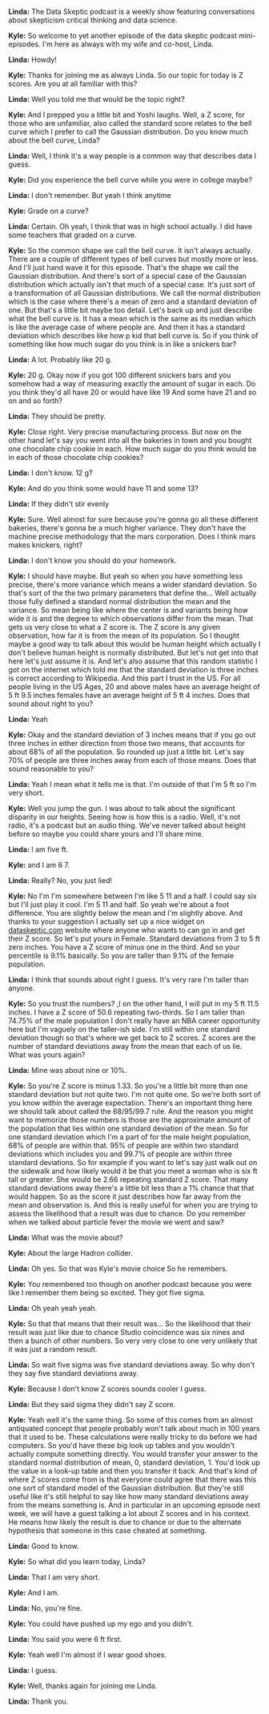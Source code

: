 **Linda:** The Data Skeptic podcast is a weekly show featuring conversations about skepticism critical thinking and data science.

**Kyle:** So welcome to yet another episode of the data skeptic podcast mini-episodes. I'm here as always with my wife and co-host, Linda. 

**Linda:** Howdy! 

**Kyle:** Thanks for joining me as always Linda. So our topic for today is Z scores. Are you at all familiar with this?

**Linda:** Well you told me that would be the topic right?

**Kyle:** And I prepped you a little bit and Yoshi laughs. Well, a Z score, for those who are unfamiliar, also called the standard score relates to the bell curve which I prefer to call the Gaussian distribution. Do you know much about the bell curve, Linda?

**Linda:** Well, I think it's a way people is a common way that describes data I guess.

**Kyle:** Did you experience the bell curve while you were in college maybe?

**Linda:** I don't remember. But yeah I think anytime 

**Kyle:**  Grade on a curve?

**Linda:** Certain. Oh yeah, I think that was in high school actually. I did have some teachers that graded on a curve.

**Kyle:** So the common shape we call the bell curve. It isn't always actually. There are a couple of different types of bell curves but mostly more or less. And I'll just hand wave it for this episode. That's the shape we call the Gaussian distribution. And there's sort of a special case of the Gaussian distribution which actually isn't that much of a special case. It's just sort of a transformation of all Gaussian distributions. We call the normal distribution which is the case where there's a mean of zero and a standard deviation of one. But that's a little bit maybe too detail. Let's back up and just describe what the bell curve is. It has a mean which is the same as its median which is like the average case of where people are. And then it has a standard deviation which describes like how p kid that bell curve is. So if you think of something like how much sugar do you think is in like a snickers bar?

**Linda:** A lot. Probably like 20 g.

**Kyle:** 20 g. Okay now if you got 100 different snickers bars and you somehow had a way of measuring exactly the amount of sugar in each. Do you think they'd all have 20 or would have like 19 And some have 21 and so on and so forth?

**Linda:** They should be pretty.

**Kyle:** Close right. Very precise manufacturing process. But now on the other hand let's say you went into all the bakeries in town and you bought one chocolate chip cookie in each. How much sugar do you think would be in each of those chocolate chip cookies?

**Linda:** I don't know. 12 g?

**Kyle:** And do you think some would have 11 and some 13?

**Linda:** If they didn't stir evenly

**Kyle:** Sure. Well almost for sure because you're gonna go all these different bakeries, there's gonna be a much higher variance. They don't have the machine precise methodology that the mars corporation. Does I think mars makes knickers, right?

**Linda:** I don't know you should do your homework.

**Kyle:** I should have maybe. But yeah so when you have something less precise, there's more variance which means a wider standard deviation. So that's sort of the the two primary parameters that define the... Well actually those fully defined a standard normal distribution the mean and the variance. So mean being like where the center is and variants being how wide it is and the degree to which observations differ from the mean. That gets us very close to what a Z score is. The Z score is any given observation, how far it is from the mean of its population. So I thought maybe a good way to talk about this would be human height which actually I don't believe human height is normally distributed. But let's not get into that here let's just assume it is. And let's also assume that this random statistic I got on the internet which told me that the standard deviation is three inches is correct according to Wikipedia. And this part I trust in the US. For all people living in the US Ages, 20 and above males have an average height of 5 ft 9.5 inches females have an average height of 5 ft 4 inches. Does that sound about right to you? 

**Linda:** Yeah

**Kyle:** Okay and the standard deviation of 3 inches means that if you go out three inches in either direction from those two means, that accounts for about 68% of all the population. So rounded up just a little bit. Let's say 70% of people are three inches away from each of those means. Does that sound reasonable to you?

**Linda:** Yeah I mean what it tells me is that. I'm outside of that I'm 5 ft so I'm very short.

**Kyle:** Well you jump the gun. I was about to talk about the significant disparity in our heights. Seeing how is how this is a radio. Well, it's not radio, it's a podcast but an audio thing. We've never talked about height before so maybe you could share yours and I'll share mine.

**Linda:** I am five ft.

**Kyle:** and I am 6 7.

**Linda:** Really? No, you just lied!

**Kyle:**  No I'm I'm somewhere between I'm like 5 11 and a half. I could say six but I'll just play it cool. I'm 5 11 and half. So yeah we're about a foot difference. You are slightly below the mean and I'm slightly above. And thanks to your suggestion I actually set up a nice widget on [dataskeptic.com]([url](https://dataskeptic.com/blog/episodes/2015/z-scores)) website where anyone who wants to can go in and get their Z score. So let's put yours in Female. Standard deviations from 3 to 5 ft zero inches. You have a Z score of minus one in the third. And so your percentile is 9.1% basically. So you are taller than 9.1% of the female population.

**Linda:** I think that sounds about right I guess. It's very rare I'm taller than anyone.

**Kyle:** So you trust the numbers? ,I on the other hand, I will put in my 5 ft 11.5 inches. I have a Z score of 50.6 repeating two-thirds. So I am taller than 74.75% of the male population I don't really have an NBA career opportunity here but I'm vaguely on the taller-ish side. I'm still within one standard deviation though so that's where we get back to Z scores. Z scores are the number of standard deviations away from the mean that each of us lie. What was yours again?

**Linda:**  Mine was about nine or 10%.

**Kyle:** So you're Z score is minus 1.33. So you're a little bit more than one standard deviation but not quite two. I'm not quite one. So we're both sort of you know within the average expectation. There's an important thing here we should talk about called the 68/95/99.7 rule. And the reason you might want to memorize those numbers is those are the approximate amount of the population that lies within one standard deviation of the mean. So for one standard deviation which I'm a part of for the male height population, 68% of people are within that. 95% of people are within two standard deviations which includes you and 99.7% of people are within three standard deviations. So for example if you want to let's say just walk out on the sidewalk and how likely would it be that you meet a woman who is six ft tall or greater. She would be 2.66 repeating standard Z score. That many standard deviations away there's a little bit less than a 1% chance that that would happen. So as the score it just describes how far away from the mean and observation is. And this is really useful for when you are trying to assess the likelihood that a result was due to chance. Do you remember when we talked about particle fever the movie we went and saw?

**Linda:** What was the movie about?

**Kyle:** About the large Hadron collider.

**Linda:** Oh yes. So that was Kyle's movie choice So he remembers.

**Kyle:** You remembered too though on another podcast because you were like I remember them being so excited. They got five sigma.

**Linda:** Oh yeah yeah yeah. 

**Kyle:** So that that means that their result was... So the likelihood that their result was just like due to chance Studio coincidence was six nines and then a bunch of other numbers. So very very close to one very unlikely that it was just a random result.

**Linda:** So wait five sigma was five standard deviations away. So why don't they say five standard deviations away.

**Kyle:** Because I don't know Z scores sounds cooler I guess.

**Linda:** But they said sigma they didn't say Z score.

**Kyle:** Yeah well it's the same thing. So some of this comes from an almost antiquated concept that people probably won't talk about much in 100 years that it used to be. These calculations were really tricky to do before we had computers. So you'd have these big look up tables and you wouldn't actually compute something directly. You would transfer your answer to the standard normal distribution of mean, 0, standard deviation, 1. You'd look up the value in a look-up table and then you transfer it back. And that's kind of where Z scores come from is that everyone could agree that there was this one sort of standard model of the Gaussian distribution. But they're still useful like it's still helpful to say like how many standard deviations away from the means something is. And in particular in an upcoming episode next week, we will have a guest talking a lot about Z scores and in his context. He means how likely the result is due to chance or due to the alternate hypothesis that someone in this case cheated at something.

**Linda:** Good to know. 

**Kyle:** So what did you learn today, Linda?

**Linda:** That I am very short.

**Kyle:** And I am.

**Linda:** No, you're fine.

**Kyle:** You could have pushed up my ego and you didn't.

**Linda:** You said you were 6 ft first.

**Kyle:** Yeah well I'm almost if I wear good shoes.

**Linda:** I guess.

**Kyle:** Well, thanks again for joining me Linda.

**Linda:** Thank you.
